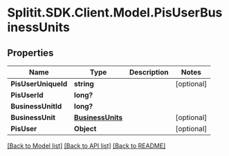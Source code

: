 # Splitit.SDK.Client.Model.PisUserBusinessUnits
## Properties

Name | Type | Description | Notes
------------ | ------------- | ------------- | -------------
**PisUserUniqueId** | **string** |  | [optional] 
**PisUserId** | **long?** |  | 
**BusinessUnitId** | **long?** |  | 
**BusinessUnit** | [**BusinessUnits**](BusinessUnits.md) |  | [optional] 
**PisUser** | **Object** |  | [optional] 

[[Back to Model list]](../README.md#documentation-for-models) [[Back to API list]](../README.md#documentation-for-api-endpoints) [[Back to README]](../README.md)

